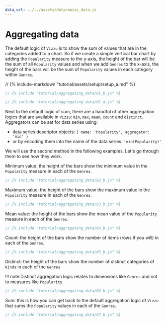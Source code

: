 ```yaml
---
data_url: ../../assets/data/music_data.js
---
```


# Aggregating data

The default logic of `Vizzu` is to show the sum of values that are in the
categories added to a chart. So if we create a simple vertical bar chart by
adding the `Popularity` measure to the y-axis, the height of the bar will be the
sum of all `Popularity` values and when we add `Genres` to the x-axis, the
height of the bars will be the sum of `Popularity` values in each category
within `Genres`.

<div id="tutorial_01"></div>

// {% include-markdown "tutorial/assets/setup/setup_a.md" %}

```javascript
// {% include "tutorial/aggregating_data/01_b.js" %}

// {% include "tutorial/aggregating_data/01_d.js" %}
```

Next to the default logic of sum, there are a handful of other aggregation
logics that are available in `Vizzu`: `min`, `max`, `mean`, `count` and
`distinct`. Aggregators can be set for data series using:

- data series descriptor objects: `{ name: 'Popularity', aggregator: 'min' }`
- or by encoding them into the name of the data series: `'min(Popularity)'`

We will use the second method in the following examples. Let's go through them
to see how they work.

Minimum value: the height of the bars show the minimum value in the `Popularity`
measure in each of the `Genres`.

<div id="tutorial_02"></div>

```javascript
// {% include "tutorial/aggregating_data/02_b.js" %}
```

Maximum value: the height of the bars show the maximum value in the `Popularity`
measure in each of the `Genres`.

<div id="tutorial_03"></div>

```javascript
// {% include "tutorial/aggregating_data/03_b.js" %}
```

Mean value: the height of the bars show the mean value of the `Popularity`
measure in each of the `Genres`.

<div id="tutorial_04"></div>

```javascript
// {% include "tutorial/aggregating_data/04_b.js" %}
```

Count: the height of the bars show the number of items (rows if you will) in
each of the `Genres`.

<div id="tutorial_05"></div>

```javascript
// {% include "tutorial/aggregating_data/05_b.js" %}
```

Distinct: the height of the bars show the number of distinct categories of
`Kinds` in each of the `Genres`.

!!! note
    Distinct aggregation logic relates to dimensions like `Genres` and not to
    measures like `Popularity`.

<div id="tutorial_06"></div>

```javascript
// {% include "tutorial/aggregating_data/06_b.js" %}
```

Sum: this is how you can get back to the default aggregation logic of `Vizzu`
that sums the `Popularity` values in each of the `Genres`.

<div id="tutorial_07"></div>

```javascript
// {% include "tutorial/aggregating_data/07_b.js" %}
```

<script src="../tutorial.js" config="./config.json"></script>
